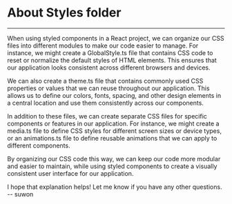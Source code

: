 # About Styles folder

---

When using styled components in a React project, we can organize our CSS files into different modules to make our code easier to manage. For instance, we might create a GlobalStyle.ts file that contains CSS code to reset or normalize the default styles of HTML elements. This ensures that our application looks consistent across different browsers and devices.

We can also create a theme.ts file that contains commonly used CSS properties or values that we can reuse throughout our application. This allows us to define our colors, fonts, spacing, and other design elements in a central location and use them consistently across our components.

In addition to these files, we can create separate CSS files for specific components or features in our application. For instance, we might create a media.ts file to define CSS styles for different screen sizes or device types, or an animations.ts file to define reusable animations that we can apply to different components.

By organizing our CSS code this way, we can keep our code more modular and easier to maintain, while using styled components to create a visually consistent user interface for our application.

I hope that explanation helps! Let me know if you have any other questions. -- suwon
